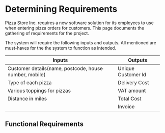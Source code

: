 # Determining Requirements

Pizza Store Inc. requires a new software solution for its employees to use when entering pizza orders for customers. This page documents the gathering of requirements for the project.

The system will require the following inputs and outputs. All mentioned are must-haves for the the system to function as intended.

| Inputs                                                 | Outputs            |
| ------------------------------------------------------ | ------------------ |
| Customer details(name, postcode, house number, mobile) | Unique Customer Id |
| Type of each pizza                                     | Delivery Cost      |
| Various toppings for pizzas                            | VAT amount         |
| Distance in miles                                      | Total Cost         |
|                                                        | Invoice            |

## Functional Requirements
